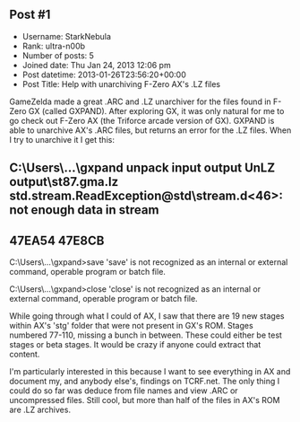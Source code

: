 ## Post #1
- Username: StarkNebula
- Rank: ultra-n00b
- Number of posts: 5
- Joined date: Thu Jan 24, 2013 12:06 pm
- Post datetime: 2013-01-26T23:56:20+00:00
- Post Title: Help with unarchiving F-Zero AX's .LZ files

GameZelda made a great .ARC and .LZ unarchiver for the files found in F-Zero GX (called GXPAND). After exploring GX, it was only natural for me to go check out F-Zero AX (the Triforce arcade version of GX). GXPAND is able to unarchive AX's .ARC files, but returns an error for the .LZ files. When I try to unarchive it I get this:  

C:\Users\…\gxpand unpack input output
UnLZ output\st87.gma.lz
std.stream.ReadException@std\stream.d<46>: not enough data in stream
----------------
47EA54
47E8CB
----------------

C:\Users\…\gxpand>save
'save' is not recognized as an internal or external command, operable program or batch file.

C:\Users\…\gxpand>close
'close' is not recognized as an internal or external command, operable program or batch file.

While going through what I could of AX, I saw that there are 19 new stages within AX's 'stg' folder that were not present in GX's ROM. Stages numbered 77-110, missing a bunch in between. These could either be test stages or beta stages. It would be crazy if anyone could extract that content. 

I'm particularly interested in this because I want to see everything in AX and document my, and anybody else's, findings on TCRF.net. The only thing I could do so far was deduce from file names and view .ARC or uncompressed files. Still cool, but more than half of the files in AX's ROM are .LZ archives.
